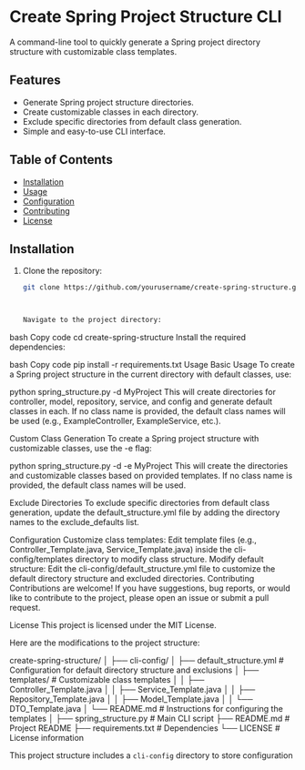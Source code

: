 # Create Spring Project Structure CLI

A command-line tool to quickly generate a Spring project directory structure with customizable class templates.

## Features

- Generate Spring project structure directories.
- Create customizable classes in each directory.
- Exclude specific directories from default class generation.
- Simple and easy-to-use CLI interface.

## Table of Contents

- [Installation](#installation)
- [Usage](#usage)
- [Configuration](#configuration)
- [Contributing](#contributing)
- [License](#license)

## Installation

1. Clone the repository:

   ```bash
   git clone https://github.com/yourusername/create-spring-structure.git



   Navigate to the project directory:

bash
Copy code
cd create-spring-structure
Install the required dependencies:

bash
Copy code
pip install -r requirements.txt
Usage
Basic Usage
To create a Spring project structure in the current directory with default classes, use:


python spring_structure.py -d MyProject
This will create directories for controller, model, repository, service, and config and generate default classes in each. If no class name is provided, the default class names will be used (e.g., ExampleController, ExampleService, etc.).

Custom Class Generation
To create a Spring project structure with customizable classes, use the -e flag:

python spring_structure.py -d -e MyProject
This will create the directories and customizable classes based on provided templates. If no class name is provided, the default class names will be used.

Exclude Directories
To exclude specific directories from default class generation, update the default_structure.yml file by adding the directory names to the exclude_defaults list.

Configuration
Customize class templates: Edit template files (e.g., Controller_Template.java, Service_Template.java) inside the cli-config/templates directory to modify class structure.
Modify default structure: Edit the cli-config/default_structure.yml file to customize the default directory structure and excluded directories.
Contributing
Contributions are welcome! If you have suggestions, bug reports, or would like to contribute to the project, please open an issue or submit a pull request.

License
This project is licensed under the MIT License.



Here are the modifications to the project structure:

create-spring-structure/
│
├── cli-config/
│ ├── default_structure.yml # Configuration for default directory structure and exclusions
│ ├── templates/ # Customizable class templates
│ │ ├── Controller_Template.java
│ │ ├── Service_Template.java
│ │ ├── Repository_Template.java
│ │ ├── Model_Template.java
│ │ └── DTO_Template.java
│ └── README.md # Instructions for configuring the templates
│
├── spring_structure.py # Main CLI script
├── README.md # Project README
├── requirements.txt # Dependencies
└── LICENSE # License information



This project structure includes a `cli-config` directory to store configuration 
